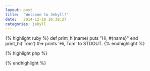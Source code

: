 ```yaml
---
layout: post
title:  "Welcome to Jekyll!"
date:   2014-12-18 16:38:27
categories: jekyll
---
```



{% highlight ruby %}
def print_hi(name)
  puts "Hi, #{name}"
end
print_hi('Tom')
#=> prints 'Hi, Tom' to STDOUT.
{% endhighlight %}

{% highlight php %}
<?php
    function print_hi($name = ''){
      echo "Hi, {$name}";
    }
    print_hi('bob') // prints 'Hi, bob' to STDOUT.
?>
{% endhighlight %}


